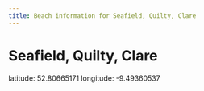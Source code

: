 ```yaml
---
title: Beach information for Seafield, Quilty, Clare
---
```

# Seafield, Quilty, Clare 

<div class="location-info">latitude: 52.80665171 longitude: -9.49360537</div>
<div id="met-eireann-warnings" onload="get_met_eireann_warnings(EI03)"></div>
<div></div>